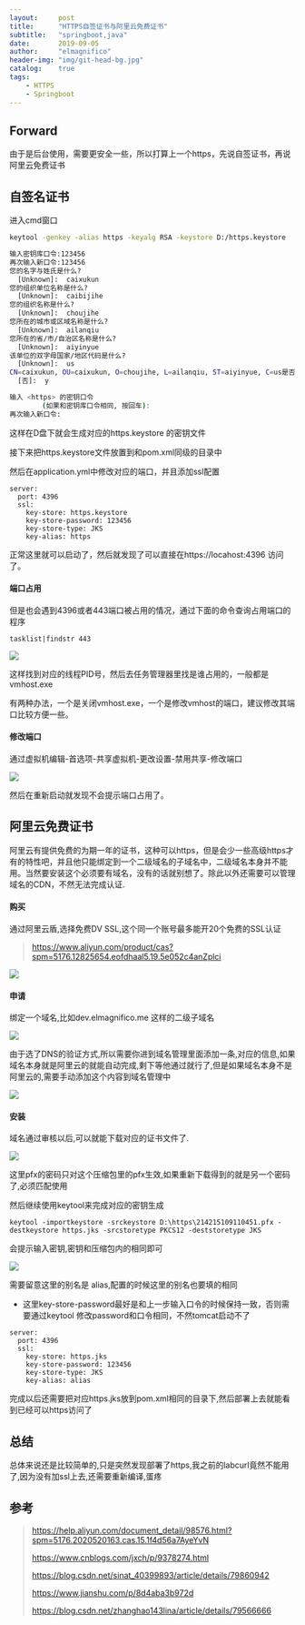 ```yaml
---
layout:     post
title:      "HTTPS自签证书与阿里云免费证书"
subtitle:   "springboot,java"
date:       2019-09-05
author:     "elmagnifico"
header-img: "img/git-head-bg.jpg"
catalog:    true
tags:
    - HTTPS
    - Springboot
---
```


## Forward

由于是后台使用，需要更安全一些，所以打算上一个https，先说自签证书，再说阿里云免费证书

## 自签名证书

进入cmd窗口

```bash
keytool -genkey -alias https -keyalg RSA -keystore D:/https.keystore 

输入密钥库口令:123456
再次输入新口令:123456
您的名字与姓氏是什么?
  [Unknown]:  caixukun
您的组织单位名称是什么?
  [Unknown]:  caibijihe
您的组织名称是什么?
  [Unknown]:  choujihe
您所在的城市或区域名称是什么?
  [Unknown]:  ailanqiu
您所在的省/市/自治区名称是什么?
  [Unknown]:  aiyinyue
该单位的双字母国家/地区代码是什么?
  [Unknown]:  us
CN=caixukun, OU=caixukun, O=choujihe, L=ailanqiu, ST=aiyinyue, C=us是否正确?
  [否]:  y

输入 <https> 的密钥口令
        (如果和密钥库口令相同, 按回车):
再次输入新口令:
```

这样在D盘下就会生成对应的https.keystore 的密钥文件

接下来把https.keystore文件放置到和pom.xml同级的目录中

然后在application.yml中修改对应的端口，并且添加ssl配置

```
server:
  port: 4396
  ssl:
    key-store: https.keystore
    key-store-password: 123456
    key-store-type: JKS
    key-alias: https
```

正常这里就可以启动了，然后就发现了可以直接在https://locahost:4396 访问了。

#### 端口占用

但是也会遇到4396或者443端口被占用的情况，通过下面的命令查询占用端口的程序

```
tasklist|findstr 443
```

![](http://img.elmagnifico.tech:9514/static/upload/elmagnifico/alSiqIc9ZoY78A4.png)

这样找到对应的线程PID号，然后去任务管理器里找是谁占用的，一般都是vmhost.exe

有两种办法，一个是关闭vmhost.exe，一个是修改vmhost的端口，建议修改其端口比较方便一些。

#### 修改端口

通过虚拟机编辑-首选项-共享虚拟机-更改设置-禁用共享-修改端口

![](http://img.elmagnifico.tech:9514/static/upload/elmagnifico/ZzpwH6ctr714EFu.png)

然后在重新启动就发现不会提示端口占用了。

## 阿里云免费证书

阿里云有提供免费的为期一年的证书，这种可以https，但是会少一些高级https才有的特性吧，并且他只能绑定到一个二级域名的子域名中，二级域名本身并不能用。当然要安装这个必须要有域名，没有的话就别想了。除此以外还需要可以管理域名的CDN，不然无法完成认证.

#### 购买

通过阿里云盾,选择免费DV SSL,这个同一个账号最多能开20个免费的SSL认证

> https://www.aliyun.com/product/cas?spm=5176.12825654.eofdhaal5.19.5e052c4anZplci

![](http://img.elmagnifico.tech:9514/static/upload/elmagnifico/x6MvjAtoJie3T7p.png)

#### 申请

绑定一个域名,比如dev.elmagnifico.me 这样的二级子域名

![](http://img.elmagnifico.tech:9514/static/upload/elmagnifico/zjQw1Hn4kG7sXRI.png)

由于选了DNS的验证方式,所以需要你进到域名管理里面添加一条,对应的信息,如果域名本身就是阿里云的就能自动完成,剩下等他通过就行了,但是如果域名本身不是阿里云的,需要手动添加这个内容到域名管理中

![](http://img.elmagnifico.tech:9514/static/upload/elmagnifico/ueBcOfVCQNitH38.png)

#### 安装

域名通过审核以后,可以就能下载对应的证书文件了.

![](http://img.elmagnifico.tech:9514/static/upload/elmagnifico/RBF74ItNn5QSxDd.png)

这里pfx的密码只对这个压缩包里的pfx生效,如果重新下载得到的就是另一个密码了,必须匹配使用

然后继续使用keytool来完成对应的密钥生成

```
keytool -importkeystore -srckeystore D:\https\214215109110451.pfx -destkeystore https.jks -srcstoretype PKCS12 -deststoretype JKS
```

会提示输入密钥,密钥和压缩包内的相同即可

![](http://img.elmagnifico.tech:9514/static/upload/elmagnifico/HBjbtcrsXy2VT83.png)

需要留意这里的别名是 alias,配置的时候这里的别名也要填的相同

- 这里key-store-password最好是和上一步输入口令的时候保持一致，否则需要通过keytool 修改password和口令相同，不然tomcat启动不了

```
server:
  port: 4396
  ssl:
    key-store: https.jks
    key-store-password: 123456
    key-store-type: JKS
    key-alias: alias
```

完成以后还需要把对应https.jks放到pom.xml相同的目录下,然后部署上去就能看到已经可以https访问了

## 总结

总体来说还是比较简单的,只是突然发现部署了https,我之前的labcurl竟然不能用了,因为没有加ssl上去,还需要重新编译,蛋疼

## 参考

> https://help.aliyun.com/document_detail/98576.html?spm=5176.2020520163.cas.15.1f4d56a7AyeYvN
>
> https://www.cnblogs.com/jxch/p/9378274.html
>
> https://blog.csdn.net/sinat_40399893/article/details/79860942
>
> https://www.jianshu.com/p/8d4aba3b972d
>
> https://blog.csdn.net/zhanghao143lina/article/details/79566666
